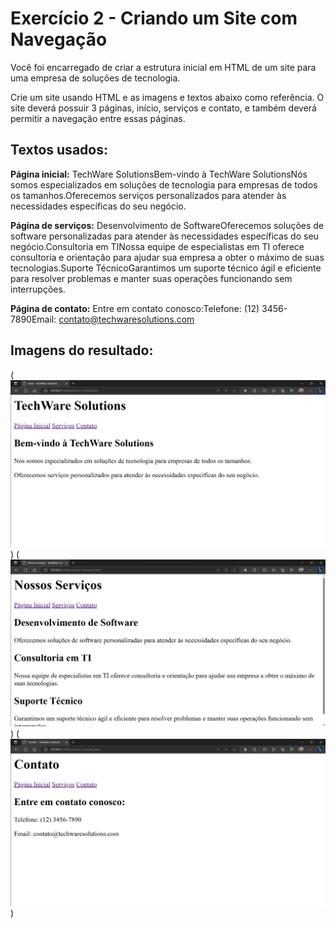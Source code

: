 # Exercício 2 - Criando um Site com Navegação

Você foi encarregado de criar a estrutura inicial em HTML de um site para uma empresa de soluções de tecnologia.

Crie um site usando HTML e as imagens e textos abaixo como referência. O site deverá possuir 3 páginas, início, serviços e contato, e também deverá permitir a navegação entre essas páginas.

## Textos usados:

**Página inicial:** TechWare SolutionsBem-vindo à TechWare SolutionsNós somos especializados em soluções de tecnologia para empresas de todos os tamanhos.Oferecemos serviços personalizados para atender às necessidades específicas do seu negócio.

**Página de serviços:** Desenvolvimento de SoftwareOferecemos soluções de software personalizadas para atender às necessidades específicas do seu negócio.Consultoria em TINossa equipe de especialistas em TI oferece consultoria e orientação para ajudar sua empresa a obter o máximo de suas tecnologias.Suporte TécnicoGarantimos um suporte técnico ágil e eficiente para resolver problemas e manter suas operações funcionando sem interrupções.

**Página de contato:** Entre em contato conosco:Telefone: (12) 3456-7890Email: contato@techwaresolutions.com

## Imagens do resultado:
(<img src="./images/1.png">)
(<img src="./images/2.png">)
(<img src="./images/3.png">)
